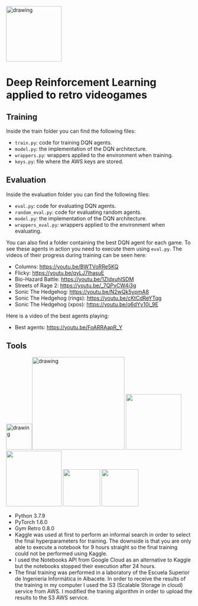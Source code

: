 <img src="https://www.esiiab.uclm.es/TallerProgramacionYRoboticaESII/Code.org_files/logomarca%201%20UCLM%20color.jpg" alt="drawing" width="150"/>

# Deep Reinforcement Learning applied to retro videogames

## Training
Inside the train folder you can find the following files:
* `train.py`: code for training DQN agents.
* `model.py`: the implementation of the DQN architecture.
* `wrappers.py`: wrappers applied to the environment when training.
* `keys.py`: file where the AWS keys are stored.

## Evaluation
Inside the evaluation folder you can find the following files:
* `eval.py`: code for evaluating DQN agents.
* `random_eval.py`: code for evaluating random agents.
* `model.py`: the implementation of the DQN architecture.
* `wrappers_eval.py`: wrappers applied to the environment when evaluating.

You can also find a folder containing the best DQN agent for each game. To see these agents in action you need to execute them using `eval.py`. The videos of their progress during training can be seen here:
* Columns: https://youtu.be/BWTVoRRe5KQ
* Flicky: https://youtu.be/qyLJ7IhasuE
* Bio-Hazard Battle: https://youtu.be/1ZIdxuhISDM
* Streets of Rage 2: https://youtu.be/_7QPvCW4j3g
* Sonic The Hedgehog: https://youtu.be/N2wQk5ypmA8
* Sonic The Hedgehog (rings): https://youtu.be/cKtCdReYTqg
* Sonic The Hedgehog (xpos): https://youtu.be/o6dYv10j_9E

Here is a video of the best agents playing:
* Best agents: https://youtu.be/FoARRAapR_Y

## Tools


<img src="http://www.securizame.com/wp-content/uploads/2016/05/Python-logo-notext.svg_.png" alt="drawing" width="70"/><img src="https://github.com/pytorch/pytorch/raw/master/docs/source/_static/img/pytorch-logo-dark.png" alt="drawing" width="250"/> <img src="http://static1.squarespace.com/static/5e6be21d9b6785669d860a72/t/5fc3bb423c6ccf69f3d061a4/1606662982674/openai-logo-horizontal-gradient.jpg?format=1500w" width="150"/> <img src="https://upload.wikimedia.org/wikipedia/commons/7/7c/Kaggle_logo.png" width="150"/>  <img src="https://img.icons8.com/color/452/google-cloud.png" width="100"/>  <img src="https://upload.wikimedia.org/wikipedia/commons/thumb/9/93/Amazon_Web_Services_Logo.svg/1200px-Amazon_Web_Services_Logo.svg.png" width="100"/>  

* Python 3.7.9
* PyTorch 1.6.0
* Gym Retro 0.8.0
* Kaggle was used at first to perform an informal search in order to select the final hyperparameters for training. The downside is that you are only able to execute a notebook for 9 hours straight so the final training could not be performed using Kaggle.
* I used the Notebooks API from Google Cloud as an alternative to Kaggle but the notebooks stopped their execution after 24 hours.
* The final training was performed in a laboratory of the Escuela Superior de Ingenieria Informática in Albacete. In order to receive the results of the training in my computer I used the S3 (Scalable Storage in cloud) service from AWS. I modified the traning algorithm in order to upload the results to the S3 AWS service.

